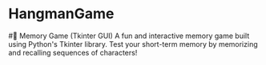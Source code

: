 # HangmanGame


#🧠 Memory Game (Tkinter GUI)
A fun and interactive memory game built using Python's Tkinter library. Test your short-term memory by memorizing and recalling sequences of characters!
